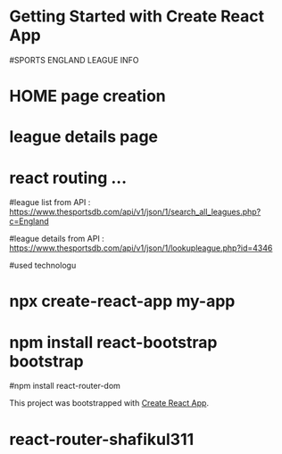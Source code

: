 # Getting Started with Create React App

#SPORTS ENGLAND   LEAGUE INFO
# HOME page creation 
# league details page
# react routing ...
#league list from API : https://www.thesportsdb.com/api/v1/json/1/search_all_leagues.php?c=England

#league details from API : https://www.thesportsdb.com/api/v1/json/1/lookupleague.php?id=4346

#used technologu
# npx create-react-app my-app
# npm install react-bootstrap bootstrap
#npm install react-router-dom

This project was bootstrapped with [Create React App](https://github.com/facebook/create-react-app).

# react-router-shafikul311
